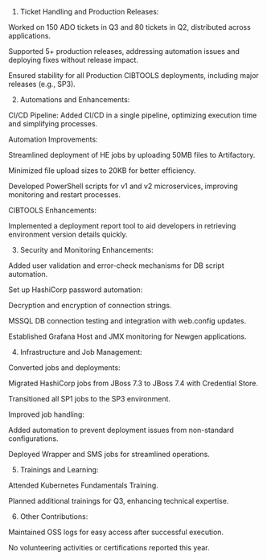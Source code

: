 1. Ticket Handling and Production Releases:

Worked on 150 ADO tickets in Q3 and 80 tickets in Q2, distributed across applications.

Supported 5+ production releases, addressing automation issues and deploying fixes without release impact.

Ensured stability for all Production CIBTOOLS deployments, including major releases (e.g., SP3).


2. Automations and Enhancements:

CI/CD Pipeline: Added CI/CD in a single pipeline, optimizing execution time and simplifying processes.

Automation Improvements:

Streamlined deployment of HE jobs by uploading 50MB files to Artifactory.

Minimized file upload sizes to 20KB for better efficiency.

Developed PowerShell scripts for v1 and v2 microservices, improving monitoring and restart processes.


CIBTOOLS Enhancements:

Implemented a deployment report tool to aid developers in retrieving environment version details quickly.



3. Security and Monitoring Enhancements:

Added user validation and error-check mechanisms for DB script automation.

Set up HashiCorp password automation:

Decryption and encryption of connection strings.

MSSQL DB connection testing and integration with web.config updates.


Established Grafana Host and JMX monitoring for Newgen applications.


4. Infrastructure and Job Management:

Converted jobs and deployments:

Migrated HashiCorp jobs from JBoss 7.3 to JBoss 7.4 with Credential Store.

Transitioned all SP1 jobs to the SP3 environment.


Improved job handling:

Added automation to prevent deployment issues from non-standard configurations.

Deployed Wrapper and SMS jobs for streamlined operations.



5. Trainings and Learning:

Attended Kubernetes Fundamentals Training.

Planned additional trainings for Q3, enhancing technical expertise.


6. Other Contributions:

Maintained OSS logs for easy access after successful execution.

No volunteering activities or certifications reported this year.